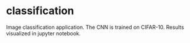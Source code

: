 # classification
Image classification application.
The CNN is trained on CIFAR-10.
Results visualized in jupyter notebook.
